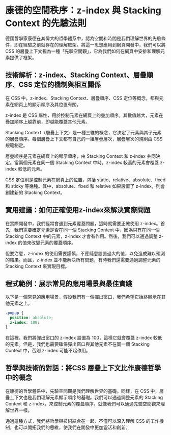 # 康德的空間秩序：z-index 與 Stacking Context 的先驗法則
德國哲學家康德在其偉大的哲學體系中，認為空間和時間是我們理解世界的先驗條件，即在經驗之前就存在的理解框架。將這一思想應用到網頁開發中，我們可以將 CSS 的層疊上下文視為一種「先驗空間觀」，它為我們如何在網頁中安排和理解元素提供了框架。

## 技術解析：z-index、Stacking Context、層疊順序、CSS 定位的機制與相互關係

在 CSS 中，z-index、Stacking Context、層疊順序、CSS 定位等概念，都與元素在網頁上的顯示順序及其位置有關。

z-index 是 CSS 屬性，用於控制元素在網頁上的疊加順序。其數值越大，元素在疊加順序上越靠前，即越能覆蓋其他元素。

Stacking Context（層疊上下文）是一種三維的概念，它決定了元素與其子元素的層疊順序。每個層疊上下文都有自己的一組層疊層次，層疊層次的規則由 CSS 規範制定。

層疊順序是元素在網頁上的顯示順序，由 Stacking Context 和 z-index 共同決定。當兩個元素在同一個 Stacking Context 中時，z-index 較高的元素會覆蓋 z-index 較低的元素。

CSS 定位則是控制元素在網頁上的位置，包括 static、relative、absolute、fixed 和 sticky 等幾種。其中，absolute、fixed 和 relative 如果設置了 z-index，則會創建新的 Stacking Context。

## 實用建議：如何正確使用z-index來解決實際問題

在實際開發中，我們經常會遇到元素覆蓋問題，這時就需要正確使用 z-index。首先，我們需要確定元素是否在同一個 Stacking Context 中，因為只有在同一個 Stacking Context 中的元素，z-index 才會有作用。然後，我們可以通過調整 z-index 的值來改變元素的覆蓋順序。

但要注意，z-index 的使用需要謹慎，不應隨意設置過大的值，以免造成難以預測的結果。而且，z-index 並不能解決所有問題，有時我們還需要通過調整元素的 Stacking Context 來實現目標。

## 程式範例：展示常見的應用場景與最佳實踐

以下是一個常見的應用場景，假設我們有一個彈出窗口，我們希望它始終顯示在其他元素之上。

```css
.popup {
  position: absolute;
  z-index: 100;
}
```

在這裡，我們將彈出窗口的 z-index 設置為 100，這樣它就會覆蓋 z-index 較低的元素。但是，我們也需要確保彈出窗口與其他元素不在同一個 Stacking Context 中，否則 z-index 可能不起作用。

## 哲學與技術的對話：將CSS 層疊上下文比作康德哲學中的概念

在康德的哲學體系中，先驗空間觀是我們理解世界的基礎。同樣，在 CSS 中，層疊上下文也是我們理解元素顯示順序的基礎。我們可以通過調整元素的 Stacking Context 和 z-index，來控制元素的覆蓋順序，就像我們可以通過先驗空間觀來理解世界一樣。

通過這種方式，我們將哲學與技術結合在一起，不僅可以深入理解 CSS 的工作機制，也可以開拓我們的思維，使我們在開發中更加靈活和創新。